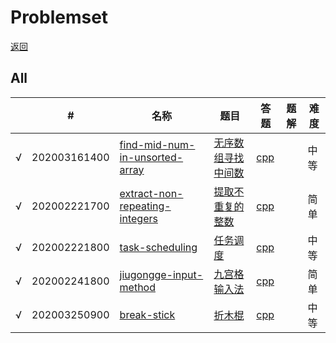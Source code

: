 # Problemset

[返回](../../README.md)

## All
|      | #    | 名称    | 题目     | 答题          | 题解         | 难度 |
| ---- | ---- | ------- | ---- | ---- | ---- | ---- |
| √ | 202003161400 | [find-mid-num-in-unsorted-array](../../problems/find-mid-num-in-unsorted-array) | [无序数组寻找中间数](../../problems/find-mid-num-in-unsorted-array/README.md) | [cpp](../../problems/find-mid-num-in-unsorted-array/SOLUTION.cpp) |   | 中等 | 
| √ | 202002221700 | [extract-non-repeating-integers](../../problems/extract-non-repeating-integers) | [提取不重复的整数](../../problems/extract-non-repeating-integers/README.md) | [cpp](../../problems/task-scheduling/SOLUTION.cpp) |  | 简单 |
| √ | 202002221800 | [task-scheduling](../../problems/task-scheduling) | [任务调度 ](../../problems/task-scheduling/README.md) | [cpp](../../problems/task-scheduling/SOLUTION.cpp) |   | 中等 |
| √ | 202002241800 | [jiugongge-input-method](../../problems/jiugongge-input-method) | [九宫格输入法](../../problems/jiugongge-input-method/README.md) | [cpp](../../problems/jiugongge-input-method/SOLUTION.cpp) |   | 简单 |
| √ | 202003250900 | [break-stick](../../problems/break-stick) | [折木棍](../../problems/break-stick/README.md) | [cpp](../../problems/break-stick/SOLUTION.cpp) |   | 中等 | 

